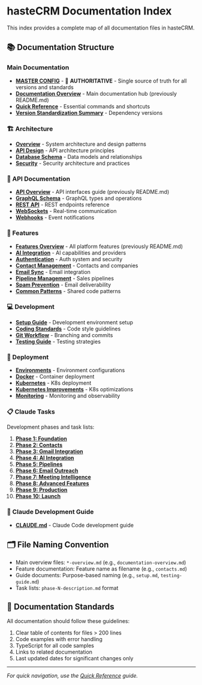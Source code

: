 # hasteCRM Documentation Index

This index provides a complete map of all documentation files in hasteCRM.

## 📚 Documentation Structure

### Main Documentation
- **[MASTER CONFIG](./MASTER-CONFIG.md)** - 🔴 **AUTHORITATIVE** - Single source of truth for all versions and standards
- **[Documentation Overview](./documentation-overview.md)** - Main documentation hub (previously README.md)
- **[Quick Reference](./quick-reference.md)** - Essential commands and shortcuts
- **[Version Standardization Summary](./version-standardization-summary.md)** - Dependency versions

### 🏗️ Architecture
- **[Overview](./architecture/overview.md)** - System architecture and design patterns
- **[API Design](./architecture/api-design.md)** - API architecture principles
- **[Database Schema](./architecture/database-schema.md)** - Data models and relationships
- **[Security](./architecture/security.md)** - Security architecture and practices

### 🚀 API Documentation
- **[API Overview](./api/api-overview.md)** - API interfaces guide (previously README.md)
- **[GraphQL Schema](./api/graphql-schema.md)** - GraphQL types and operations
- **[REST API](./api/rest-api.md)** - REST endpoints reference
- **[WebSockets](./api/websockets.md)** - Real-time communication
- **[Webhooks](./api/webhooks.md)** - Event notifications

### 🎯 Features
- **[Features Overview](./features/features-overview.md)** - All platform features (previously README.md)
- **[AI Integration](./features/ai-integration.md)** - AI capabilities and providers
- **[Authentication](./features/auth.md)** - Auth system and security
- **[Contact Management](./features/contacts.md)** - Contacts and companies
- **[Email Sync](./features/email-sync.md)** - Email integration
- **[Pipeline Management](./features/pipelines.md)** - Sales pipelines
- **[Spam Prevention](./features/spam-prevention.md)** - Email deliverability
- **[Common Patterns](./features/common-patterns.md)** - Shared code patterns

### 💻 Development
- **[Setup Guide](./development/setup.md)** - Development environment setup
- **[Coding Standards](./development/coding-standards.md)** - Code style guidelines
- **[Git Workflow](./development/git-workflow.md)** - Branching and commits
- **[Testing Guide](./development/testing-guide.md)** - Testing strategies

### 🚢 Deployment
- **[Environments](./deployment/environments.md)** - Environment configurations
- **[Docker](./deployment/docker.md)** - Container deployment
- **[Kubernetes](./deployment/kubernetes.md)** - K8s deployment
- **[Kubernetes Improvements](./deployment/kubernetes-improvements.md)** - K8s optimizations
- **[Monitoring](./deployment/monitoring.md)** - Monitoring and observability

### 📋 Claude Tasks
Development phases and task lists:
1. **[Phase 1: Foundation](./claude-tasks/phase-1-foundation.md)**
2. **[Phase 2: Contacts](./claude-tasks/phase-2-contacts.md)**
3. **[Phase 3: Gmail Integration](./claude-tasks/phase-3-gmail.md)**
4. **[Phase 4: AI Integration](./claude-tasks/phase-4-ai.md)**
5. **[Phase 5: Pipelines](./claude-tasks/phase-5-pipelines.md)**
6. **[Phase 6: Email Outreach](./claude-tasks/phase-6-email-outreach.md)**
7. **[Phase 7: Meeting Intelligence](./claude-tasks/phase-7-meeting-intelligence.md)**
8. **[Phase 8: Advanced Features](./claude-tasks/phase-8-advanced-features.md)**
9. **[Phase 9: Production](./claude-tasks/phase-9-production.md)**
10. **[Phase 10: Launch](./claude-tasks/phase-10-launch.md)**

### 🔧 Claude Development Guide
- **[CLAUDE.md](./CLAUDE.md)** - Claude Code development guide

## 🗂️ File Naming Convention

- Main overview files: `*-overview.md` (e.g., `documentation-overview.md`)
- Feature documentation: Feature name as filename (e.g., `contacts.md`)
- Guide documents: Purpose-based naming (e.g., `setup.md`, `testing-guide.md`)
- Task lists: `phase-N-description.md` format

## 📝 Documentation Standards

All documentation should follow these guidelines:
1. Clear table of contents for files > 200 lines
2. Code examples with error handling
3. TypeScript for all code samples
4. Links to related documentation
5. Last updated dates for significant changes only

---

*For quick navigation, use the [Quick Reference](./quick-reference.md) guide.*